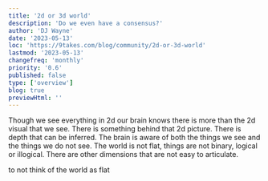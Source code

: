 ```yaml
---
title: '2d or 3d world'
description: 'Do we even have a consensus?'
author: 'DJ Wayne'
date: '2023-05-13'
loc: 'https://9takes.com/blog/community/2d-or-3d-world'
lastmod: '2023-05-13'
changefreq: 'monthly'
priority: '0.6'
published: false
type: ['overview']
blog: true
previewHtml: ''
---
```


<p class="firstLetter">Though we see everything in 2d our brain knows there is more than the 2d visual that we see. There is something behind that 2d picture. There is depth that can be inferred. The brain is aware of both the things we see and the things we do not see. The world is not flat, things are not binary, logical or illogical. There are other dimensions that are not easy to articulate.</p>
to not think of the world as flat
